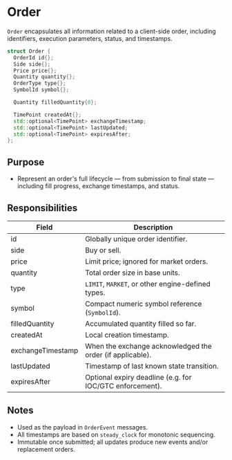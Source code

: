 # Order

`Order` encapsulates all information related to a client-side order, including identifiers, execution parameters, status, and timestamps.

```cpp
struct Order {
  OrderId id{};
  Side side{};
  Price price{};
  Quantity quantity{};
  OrderType type{};
  SymbolId symbol{};

  Quantity filledQuantity{0};

  TimePoint createdAt{};
  std::optional<TimePoint> exchangeTimestamp;
  std::optional<TimePoint> lastUpdated;
  std::optional<TimePoint> expiresAfter;
};
```

## Purpose

* Represent an order's full lifecycle — from submission to final state — including fill progress, exchange timestamps, and status.

## Responsibilities

| Field             | Description                                               |
| ----------------- | --------------------------------------------------------- |
| id                | Globally unique order identifier.                         |
| side              | Buy or sell.                                              |
| price             | Limit price; ignored for market orders.                   |
| quantity          | Total order size in base units.                           |
| type              | `LIMIT`, `MARKET`, or other engine-defined types.         |
| symbol            | Compact numeric symbol reference (`SymbolId`).            |
| filledQuantity    | Accumulated quantity filled so far.                       |
| createdAt         | Local creation timestamp.                                 |
| exchangeTimestamp | When the exchange acknowledged the order (if applicable). |
| lastUpdated       | Timestamp of last known state transition.                 |
| expiresAfter      | Optional expiry deadline (e.g. for IOC/GTC enforcement).  |

## Notes

* Used as the payload in `OrderEvent` messages.
* All timestamps are based on `steady_clock` for monotonic sequencing.
* Immutable once submitted; all updates produce new events and/or replacement orders.
